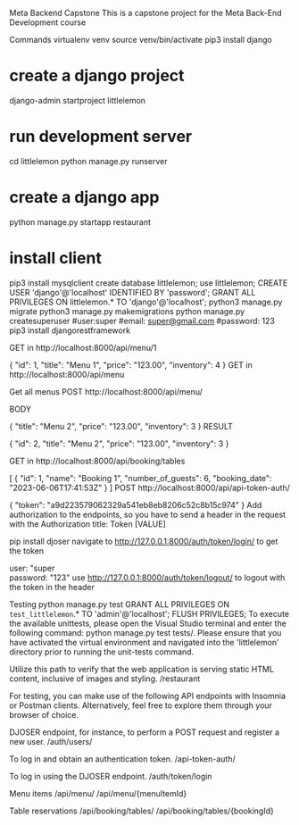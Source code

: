 Meta Backend Capstone
This is a capstone project for the Meta Back-End Development course

Commands
virtualenv venv
source venv/bin/activate
pip3 install django
# create a django project
django-admin startproject littlelemon
# run development server
cd littlelemon
python manage.py runserver
# create a django app 
python manage.py startapp restaurant
# install client
pip3 install mysqlclient
create database littlelemon;
use littlelemon;
CREATE USER 'django'@'localhost' IDENTIFIED BY 'password';
GRANT ALL PRIVILEGES ON littlelemon.* TO 'django'@'localhost';
python3 manage.py migrate 
python3 manage.py makemigrations
python manage.py createsuperuser
#user:super
#email: super@gmail.com
#password: 123
pip3 install djangorestframework

GET in http://localhost:8000/api/menu/1

{
    "id": 1,
    "title": "Menu 1",
    "price": "123.00",
    "inventory": 4
}
GET in http://localhost:8000/api/menu

Get all menus
POST http://localhost:8000/api/menu/

BODY

{
    "title": "Menu 2",
    "price": "123.00",
    "inventory": 3
}
RESULT

{
    "id": 2,
    "title": "Menu 2",
    "price": "123.00",
    "inventory": 3
}

GET in http://localhost:8000/api/booking/tables

[
    {
        "id": 1,
        "name": "Booking 1",
        "number_of_guests": 6,
        "booking_date": "2023-06-06T17:41:53Z"
    }
]
POST http://localhost:8000/api/api-token-auth/

{
    "token": "a9d223579062329a541eb8eb8206c52c8b15c974"
}
Add authorization to the endpoints, so you have to send a header in the request with the Authorization title: Token [VALUE]

pip install djoser
navigate to http://127.0.0.1:8000/auth/token/login/ to get the token

user: "super  
password: "123"
use http://127.0.0.1:8000/auth/token/logout/ to logout with the token in the header

Testing
python manage.py test
GRANT ALL PRIVILEGES ON `test_littlelemon`.* TO 'admin'@'localhost';
FLUSH PRIVILEGES;
To execute the available unittests, please open the Visual Studio terminal and enter the following command: python manage.py test tests/. Please ensure that you have activated the virtual environment and navigated into the 'littlelemon' directory prior to running the unit-tests command.

Utilize this path to verify that the web application is serving static HTML content, inclusive of images and styling. /restaurant

For testing, you can make use of the following API endpoints with Insomnia or Postman clients. Alternatively, feel free to explore them through your browser of choice.

DJOSER endpoint, for instance, to perform a POST request and register a new user. /auth/users/

To log in and obtain an authentication token. /api-token-auth/

To log in using the DJOSER endpoint. /auth/token/login

Menu items /api/menu/ /api/menu/{menuItemId}

Table reservations /api/booking/tables/ /api/booking/tables/{bookingId}
